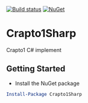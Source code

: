 [![Build status](https://ci.appveyor.com/api/projects/status/pk76r1bhc0rndub1?svg=true)](https://ci.appveyor.com/project/kgamecarter/crapto1sharp)
[![NuGet](https://img.shields.io/nuget/v/Crapto1Sharp.svg)](https://www.nuget.org/packages/Crapto1Sharp/)
# Crapto1Sharp
Crapto1 C# implement

Getting Started
-----------------------------------------
* Install the NuGet package
```powershell
Install-Package Crapto1Sharp
```
